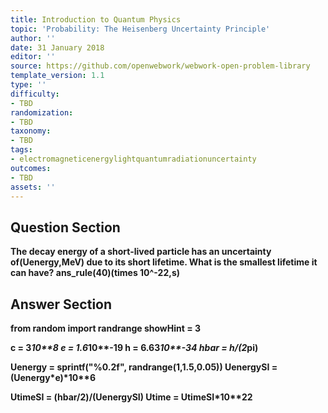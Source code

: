 ```yaml
---
title: Introduction to Quantum Physics
topic: 'Probability: The Heisenberg Uncertainty Principle'
author: ''
date: 31 January 2018
editor: ''
source: https://github.com/openwebwork/webwork-open-problem-library
template_version: 1.1
type: ''
difficulty:
- TBD
randomization:
- TBD
taxonomy:
- TBD
tags:
- electromagneticenergylightquantumradiationuncertainty
outcomes:
- TBD
assets: ''
---
```


## Question Section 

<b>
The decay energy of a short-lived particle has an uncertainty of(Uenergy,MeV) due to its short lifetime. What is the smallest lifetime it can have?
ans_rule(40)(times 10^-22,s)



## Answer Section

from random import randrange
showHint = 3

c = 3*10**8
e = 1.6*10**-19
h = 6.63*10**-34
hbar = h/(2*pi)

Uenergy = sprintf("%0.2f", randrange(1,1.5,0.05))
UenergySI = (Uenergy*e)*10**6

UtimeSI = (hbar/2)/(UenergySI)
Utime = UtimeSI*10**22